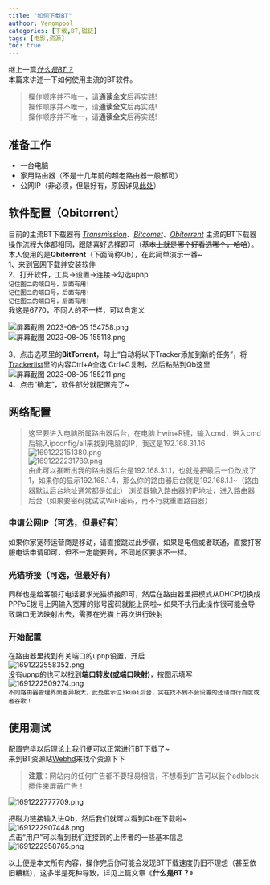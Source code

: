 ```yaml
---
title: "如何下载BT"
authoor: Venompool
categories: [下载,BT,磁链]
tags: [电影,资源]
toc: true
---
```

继上一篇[*什么是BT？*](https://blog.venompool.site/posts/%E4%BB%80%E4%B9%88%E6%98%AFBT/)  
本篇来讲述一下如何使用主流的BT软件。  


>操作顺序并不唯一，请**通读全文**后再实践!  
 操作顺序并不唯一，请**通读全文**后再实践!  
 操作顺序并不唯一，请**通读全文**后再实践!
  
## 准备工作
* 一台电脑
* 家用路由器（不是十几年前的超老路由器一般都可）
* 公网IP（非必须，但最好有，原因详见[此处](https://blog.venompool.site/posts/%E4%BB%80%E4%B9%88%E6%98%AFBT/#bt%E7%9A%84%E5%B1%80%E9%99%90%E6%80%A7)）  

## 软件配置（Qbitorrent）
目前的主流BT下载器有 *[Transmission](https://transmissionbt.com/)*、*[Bitcomet](http://www.bitcomet.com/)*、*[Qbitorrent](https://www.qbittorrent.org/)* 主流的BT下载器操作流程大体都相同，跟随喜好选择即可（~~基本上就是哪个好看选哪个，哈哈~~）。  
本人使用的是**Qbitorrent**（下面简称Qb），在此简单演示一番~  
1、来到[官网](https://www.qbittorrent.org/)下载并安装软件  
2、打开软件，工具→设置→连接→勾选upnp  
`记住图二的端口号，后面有用!`  
`记住图二的端口号，后面有用!`  
`记住图二的端口号，后面有用!`  
我这是6770，不同人的不一样，可以自定义

![屏幕截图 2023-08-05 154758.png](https://img1.imgtp.com/2023/08/05/clp452PD.png)  
![屏幕截图 2023-08-05 155118.png](https://img1.imgtp.com/2023/08/05/CN6xGDxi.png)  

3、点击选项里的**BitTorrent**，勾上“自动将以下Tracker添加到新的任务”，将[Trackerlist](https://gitea.com/XIU2/TrackersListCollection/raw/branch/master/all.txt)里的内容Ctrl+A全选 Ctrl+C复制，然后粘贴到Qb这里  
![屏幕截图 2023-08-05 155211.png](https://img1.imgtp.com/2023/08/05/T9LN3RBh.png)  
4、点击“确定”，软件部分就配置完了~  
## 网络配置
>这里要进入电脑所属路由器后台，在电脑上win+R键，输入cmd，进入cmd后输入ipconfig/all来找到电脑的IP，我这是192.168.31.16  
![1691222151380.png](https://img1.imgtp.com/2023/08/05/TpV5vUrc.png)  
![1691222231789.png](https://img1.imgtp.com/2023/08/05/M1C8Mj02.png)  
由此可以推断出我的路由器后台是192.168.31.1，也就是把最后一位改成了1，如果你的显示192.168.1.4，那么你的路由器后台就是192.168.1.1~（路由器默认后台地址通常都是如此）
浏览器输入路由器的IP地址，进入路由器后台（如果要密码就试试WiFi密码，再不行就重置路由器）  

### 申请公网IP（可选，但最好有）
如果你家宽带运营商是移动，请直接跳过此步骤，如果是电信或者联通，直接打客服电话申请即可，但不一定能要到，不同地区要求不一样。
### 光猫桥接（可选，但最好有）
同样也是给客服打电话要求光猫桥接即可，然后在路由器里把模式从DHCP切换成PPPoE拨号上网输入宽带的账号密码就能上网啦~ 如果不执行此操作很可能会导致端口无法映射出去，需要在光猫上再次进行映射  
### 开始配置
在路由器里找到有关端口的upnp设置，开启  
![1691222558352.png](https://img1.imgtp.com/2023/08/05/7SoL0XbQ.png)  
没有upnp的也可以找到**端口转发(或端口映射)**，按图示填写
![1691222509274.png](https://img1.imgtp.com/2023/08/05/q148Mllg.png)  
`不同路由器管理界面差异极大，此处展示位ikuai后台，实在找不到不会设置的还请自行百度或者谷歌！`  
## 使用测试
配置完毕以后理论上我们便可以正常进行BT下载了~  
来到BT资源站[Webhd](webhd.cc)来找个资源下下 
>**注意**：网站内的任何广告都不要轻易相信，不想看到广告可以装个adblock插件来屏蔽广告！  

![1691222777709.png](https://img1.imgtp.com/2023/08/05/DPscvYPd.png)  

把磁力链接输入进Qb，然后我们就可以看到Qb在下载啦~  
![1691222907448.png](https://img1.imgtp.com/2023/08/05/ECuvKTwo.png)  
点击“用户”可以看到我们连接到的上传者的一些基本信息  
![1691222958765.png](https://img1.imgtp.com/2023/08/05/7uIOZ86F.png)  
  
以上便是本文所有内容，操作完后你可能会发现BT下载速度仍旧不理想（甚至依旧糟糕），这多半是死种导致，详见上篇文章《**什么是BT？**》